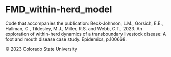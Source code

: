 # FMD_within-herd_model

Code that accompanies the publication: 
Beck-Johnson, L.M., Gorsich, E.E., Hallman, C., Tildesley, M.J., Miller, R.S. and Webb, C.T., 2023. An exploration of within-herd dynamics of a transboundary livestock disease: A foot and mouth disease case study. Epidemics, p.100668.

© 2023 Colorado State University 
